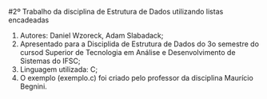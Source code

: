 #2º Trabalho da disciplina de Estrutura de Dados utilizando listas encadeadas 

1. Autores: Daniel Wzoreck, Adam Slabadack;
2. Apresentado para a Disciplida de Estrutura de Dados do 3o semestre do cursod Superior de Tecnologia em Análise e Desenvolvimento de Sistemas do IFSC;
3. Linguagem utilizada: C;
4. O exemplo (exemplo.c) foi criado pelo professor da disciplina Maurício Begnini.


